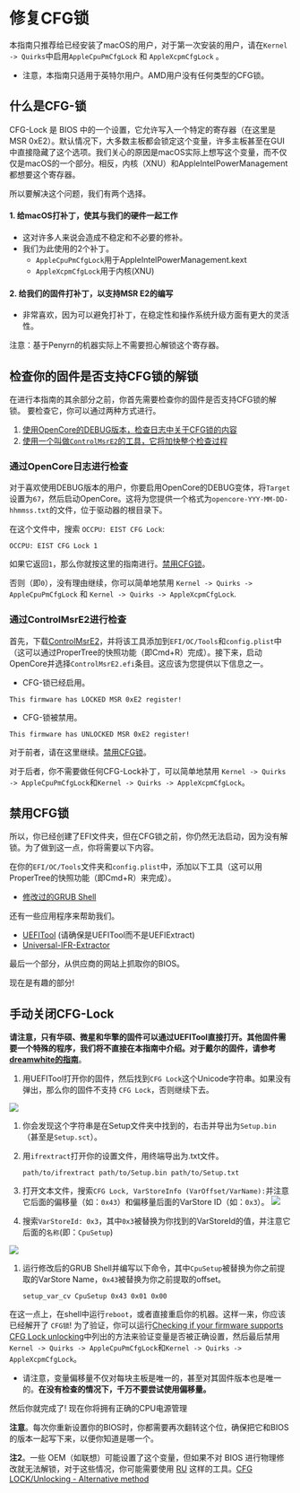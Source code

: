 # 修复CFG锁

本指南只推荐给已经安装了macOS的用户，对于第一次安装的用户，请在`Kernel -> Quirks`中启用`AppleCpuPmCfgLock` 和 `AppleXcpmCfgLock` 。

* 注意，本指南只适用于英特尔用户。AMD用户没有任何类型的CFG锁。

## 什么是CFG-锁

CFG-Lock 是 BIOS 中的一个设置，它允许写入一个特定的寄存器（在这里是 MSR 0xE2）。默认情况下，大多数主板都会锁定这个变量，许多主板甚至在GUI中直接隐藏了这个选项。我们关心的原因是macOS实际上想写这个变量，而不仅仅是macOS的一个部分。相反，内核（XNU）和AppleIntelPowerManagement都想要这个寄存器。

所以要解决这个问题，我们有两个选择。

#### 1. 给macOS打补丁，使其与我们的硬件一起工作

* 这对许多人来说会造成不稳定和不必要的修补。
* 我们为此使用的2个补丁。
  * `AppleCpuPmCfgLock`用于AppleIntelPowerManagement.kext
  * `AppleXcpmCfgLock`用于内核(XNU)

#### 2. 给我们的固件打补丁，以支持MSR E2的编写

* 非常喜欢，因为可以避免打补丁，在稳定性和操作系统升级方面有更大的灵活性。
  
注意：基于Penyrn的机器实际上不需要担心解锁这个寄存器。

## 检查你的固件是否支持CFG锁的解锁

在进行本指南的其余部分之前，你首先需要检查你的固件是否支持CFG锁的解锁。
要检查它，你可以通过两种方式进行。

1. [使用OpenCore的DEBUG版本，检查日志中关于CFG锁的内容](#checking-via-opencore-logs)
2. [使用一个叫做`ControlMsrE2`的工具，它将加快整个检查过程](#checking-via-ControlMsrE2)

### 通过OpenCore日志进行检查

对于喜欢使用DEBUG版本的用户，你要启用OpenCore的DEBUG变体，将`Target`设置为`67`，然后启动OpenCore。这将为您提供一个格式为`opencore-YYY-MM-DD-hhmmss.txt`的文件，位于驱动器的根目录下。

在这个文件中，搜索 `OCCPU: EIST CFG Lock`:

```
OCCPU: EIST CFG Lock 1
```

如果它返回`1`，那么你就按这里的指南进行。[禁用CFG锁](#disabling-cfg-lock)。

否则（即`0`），没有理由继续，你可以简单地禁用 `Kernel -> Quirks -> AppleCpuPmCfgLock` 和 `Kernel -> Quirks -> AppleXcpmCfgLock`.

### 通过ControlMsrE2进行检查

首先，下载[ControlMsrE2](https://github.com/acidanthera/OpenCorePkg/releases)，并将该工具添加到`EFI/OC/Tools`和`config.plist`中（这可以通过ProperTree的快照功能（即Cmd+R）完成）。接下来，启动OpenCore并选择`ControlMsrE2.efi`条目。这应该为您提供以下信息之一。

* CFG-锁已经启用。

```
This firmware has LOCKED MSR 0xE2 register!
```

* CFG-锁被禁用。

```
This firmware has UNLOCKED MSR 0xE2 register!
```

对于前者，请在这里继续。[禁用CFG锁](#disabling-cfg-lock)。

对于后者，你不需要做任何CFG-Lock补丁，可以简单地禁用 `Kernel -> Quirks -> AppleCpuPmCfgLock`和`Kernel -> Quirks -> AppleXcpmCfgLock`。

## 禁用CFG锁

所以，你已经创建了EFI文件夹，但在CFG锁之前，你仍然无法启动，因为没有解锁。为了做到这一点，你将需要以下内容。

在你的`EFI/OC/Tools`文件夹和`config.plist`中，添加以下工具（这可以用ProperTree的快照功能（即Cmd+R）来完成）。

* [修改过的GRUB Shell](https://github.com/datasone/grub-mod-setup_var/releases)

还有一些应用程序来帮助我们。

* [UEFITool](https://github.com/LongSoft/UEFITool/releases) (请确保是UEFITool而不是UEFIExtract)
* [Universal-IFR-Extractor](https://github.com/LongSoft/Universal-IFR-Extractor/releases)

最后一个部分，从供应商的网站上抓取你的BIOS。

现在是有趣的部分!

## 手动关闭CFG-Lock

**请注意，只有华硕、微星和华擎的固件可以通过UEFITool直接打开。其他固件需要一个特殊的程序，我们将不直接在本指南中介绍。对于戴尔的固件，请参考[dreamwhite的指南](https://github.com/dreamwhite/bios-extraction-guide/tree/master/Dell)**。

1. 用UEFITool打开你的固件，然后找到`CFG Lock`这个Unicode字符串。如果没有弹出，那么你的固件不支持 `CFG Lock`，否则继续下去。

![](../images/extras/msr-lock-md/uefi-tool.png)

1. 你会发现这个字符串是在Setup文件夹中找到的，右击并导出为`Setup.bin`（甚至是`Setup.sct`）。
2. 用`ifrextract`打开你的设置文件，用终端导出为.txt文件。

   ```
   path/to/ifrextract path/to/Setup.bin path/to/Setup.txt
   ```

3. 打开文本文件，搜索`CFG Lock, VarStoreInfo (VarOffset/VarName):`并注意它后面的偏移量（如：`0x43`）和偏移量后面的VarStore ID（如：`0x3`）。
![](../images/extras/msr-lock-md/MSR-Find.png)

4. 搜索`VarStoreId: 0x3`，其中`0x3`被替换为你找到的VarStoreId的值，并注意它后面的`名称`(即：`CpuSetup`)

![](../images/extras/msr-lock-md/VarStoreID-Find.png)

1. 运行修改后的GRUB Shell并编写以下命令，其中`CpuSetup`被替换为你之前提取的VarStore Name，`0x43`被替换为你之前提取的offset。

   ```
   setup_var_cv CpuSetup 0x43 0x01 0x00
   ```

在这一点上，在shell中运行`reboot`，或者直接重启你的机器。这样一来，你应该已经解开了 `CFG锁`! 为了验证，你可以运行[Checking if your firmware supports CFG Lock unlocking](#checking-if-your-firmware-supports-cfg-lock-unlocking)中列出的方法来验证变量是否被正确设置，然后最后禁用`Kernel -> Quirks -> AppleCpuPmCfgLock`和`Kernel -> Quirks -> AppleXcpmCfgLock`。

* 请注意，变量偏移量不仅对每块主板是唯一的，甚至对其固件版本也是唯一的。**在没有检查的情况下，千万不要尝试使用偏移量。**

然后你就完成了! 现在你将拥有正确的CPU电源管理

**注意**。每次你重新设置你的BIOS时，你都需要再次翻转这个位，确保把它和BIOS的版本一起写下来，以便你知道是哪一个。

**注2**。一些 OEM（如联想）可能设置了这个变量，但如果不对 BIOS 进行物理修改就无法解锁，对于这些情况，你可能需要使用 [RU](http://ruexe.blogspot.com/) 这样的工具。[CFG LOCK/Unlocking - Alternative method](https://www.reddit.com/r/hackintosh/comments/hz2rtm/cfg_lockunlocking_alternative_method/)
